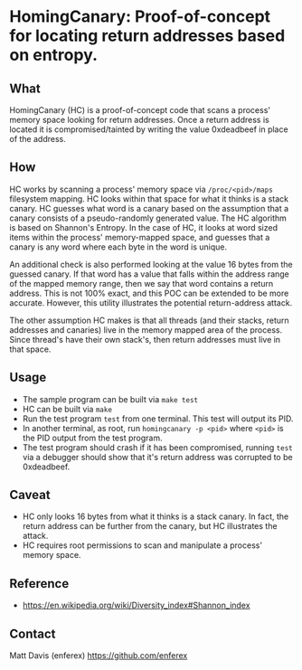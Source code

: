 HomingCanary: Proof-of-concept for locating return addresses based on entropy.
==============================================================================

What
----
HomingCanary (HC) is a proof-of-concept code that scans a process' memory space
looking for return addresses.  Once a return address is located it is
compromised/tainted by writing the value 0xdeadbeef in place of the address.

How
---
HC works by scanning a process' memory space via `/proc/<pid>/maps` filesystem
mapping.  HC looks within that space for what it thinks is a stack canary.  HC
guesses what word is a canary based on the assumption that a canary consists of
a pseudo-randomly generated value. The HC algorithm is based on Shannon's
Entropy.  In the case of HC, it looks at word sized items within the process'
memory-mapped space, and guesses that a canary is any word where each byte in
the word is unique.

An additional check is also performed looking at the value 16 bytes from the
guessed canary.  If that word has a value that falls within the address range of
the mapped memory range, then we say that word contains a return address.  This
is not 100% exact, and this POC can be extended to be more accurate.  However,
this utility illustrates the potential return-address attack.

The other assumption HC makes is that all threads (and their stacks, return
addresses and canaries) live in the memory mapped area of the process.
Since thread's have their own stack's, then return addresses must live in that
space.

Usage
-----
* The sample program can be built via ```make test```
* HC can be built via ```make```
* Run the test program `test` from one terminal.  This
test will output its PID.
* In another terminal, as root, run ```homingcanary -p <pid>``` where `<pid>` is
the PID output from the test program.
* The test program should crash if it has been compromised, running `test` via a
debugger should show that it's return address was corrupted to be 0xdeadbeef.

Caveat
------
* HC only looks 16 bytes from what it thinks is a stack canary.  In fact, the
return address can be further from the canary, but HC illustrates the attack.
* HC requires root permissions to scan and manipulate a process' memory space.

Reference
---------
* https://en.wikipedia.org/wiki/Diversity_index#Shannon_index 

Contact
-------
Matt Davis (enferex)
https://github.com/enferex
